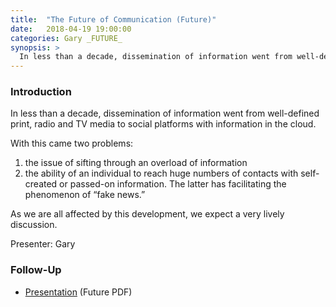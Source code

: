 ```yaml
---
title:  "The Future of Communication (Future)"
date:   2018-04-19 19:00:00
categories: Gary _FUTURE_
synopsis: >
  In less than a decade, dissemination of information went from well-defined print, radio and TV media to social platforms cloud information.  With this came two problems: (a) the issue of sifting through an overload of information; and (b) the ability of an individual to reach huge numbers of contacts with self-created or passed-on information. The latter has facilitating the phenomenon of “fake news.” As we are all affected by this development, we aspect a very lively discussion.
---
```


### Introduction

In less than a decade, dissemination of information went from well-defined print, radio and TV media to social platforms with information in the cloud. 

With this came two problems: 
1. the issue of sifting through an overload of information
1. the ability of an individual to reach huge numbers of contacts with self-created or passed-on information. The latter has facilitating the phenomenon of “fake news.”

As we are all affected by this development, we expect a very lively discussion.

Presenter: Gary

### Follow-Up

* [Presentation](/assets/present/2018/future-of-communication.pdf) (Future PDF)